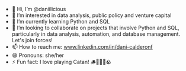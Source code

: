 - 👋 Hi, I’m @daniilicious
- 👀 I’m interested in data analysis, public policy and venture capital
- 🌱 I’m currently learning Python and SQL
- 💞️ I’m looking to collaborate on projects that involve Python and SQL, particularly in data analysis, automation, and database management. Let's join forces!
- 📫 How to reach me: www.linkedin.com/in/dani-calderonf 
- 😄 Pronouns: she/her
- ⚡ Fun fact: I love playing Catan! 🪵🐑🧱🌾🪨

<!---
daniilicious/daniilicious is a ✨ special ✨ repository because its `README.md` (this file) appears on your GitHub profile.
You can click the Preview link to take a look at your changes.
--->
